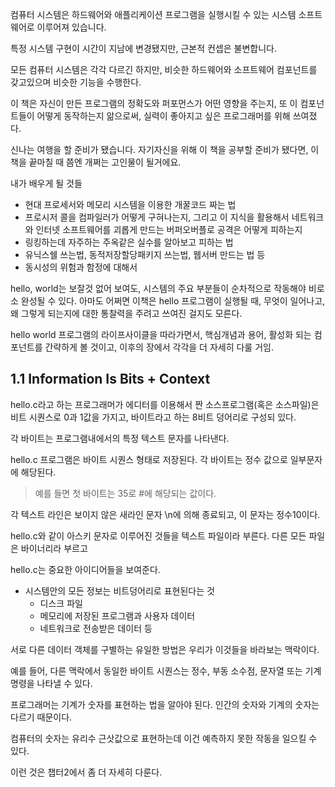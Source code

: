 컴퓨터 시스템은 하드웨어와 애플리케이션 프로그램을 실행시킬 수 있는 시스템 소프트웨어로 이루어져 있습니다.

특정 시스템 구현이 시간이 지남에 변경됐지만, 근본적 컨셉은 불변합니다.

모든 컴퓨터 시스템은 각각 다르긴 하지만, 비슷한 하드웨어와 소프트웨어 컴포넌트를 갖고있으며 비슷한 기능을 수행한다.

이 책은 자신이 만든 프로그램의 정확도와 퍼포먼스가 어떤 영향을 주는지, 또 이 컴포넌트들이 어떻게 동작하는지 앎으로써, 실력이 좋아지고 싶은 프로그래머를 위해 쓰여졌다.

신나는 여행을 할 준비가 됐습니다.
자기자신을 위해 이 책을 공부할 준비가 됐다면, 이 책을 끝마칠 때 쯤엔 개쩌는 고인물이 될거에요.

내가 배우게 될 것들
- 현대 프로세서와 메모리 시스템을 이용한 개꿀코드 짜는 법
- 프로시저 콜을 컴파일러가 어떻게 구혀나는지, 그리고 이 지식을 활용해서 네트워크와 인터넷 소프트웨어를 괴롭게 만드는 버퍼오버플로 공격은 어떻게 피하는지
- 링킹하는데 자주하는 주옥같은 실수를 알아보고 피하는 법
- 유닉스쉘 쓰는법, 동적저장할당패키지 쓰는법, 웹서버 만드는 법 등
- 동시성의 위험과 함정에 대해서

hello, world는 보잘것 없어 보여도, 시스템의 주요 부분들이 순차적으로 작동해야 비로소 완성될 수 있다. 아마도 어쩌면 이책은 hello 프로그램이 실행될 때, 무엇이 일어나고, 왜 그렇게 되는지에 대한 통찰력을 주려고 쓰여진 걸지도 모른다.

hello world 프로그램의 라이프사이클을 따라가면서, 핵심개념과 용어, 활성화 되는 컴포넌트를 간략하게 볼 것이고, 이후의 장에서 각각을 더 자세히 다룰 거임.

## 1.1 Information Is Bits + Context

hello.c라고 하는 프로그래머가 에디터를 이용해서 짠 소스프로그램(혹은 소스파일)은 비트 시퀀스로 0과 1값을 가지고, 바이트라고 하는 8비트 덩어리로 구성되 있다.

각 바이트는 프로그램내에서의 특정 텍스트 문자를 나타낸다.

hello.c 프로그램은 바이트 시퀀스 형태로 저장된다. 각 바이트는 정수 값으로 일부문자에 해당된다.

> 예를 들면 첫 바이트는 35로 #에 해당되는 값이다.

각 텍스트 라인은 보이지 않은 새라인 문자 \n에 의해 종료되고, 이 문자는 정수10이다.

hello.c와 같이 아스키 문자로 이루어진 것들을 텍스트 파일이라 부른다. 다른 모든 파일은 바이너리라 부르고

hello.c는 중요한 아이디어들을 보여준다.
- 시스템안의 모든 정보는 비트덩어리로 표현된다는 것
  - 디스크 파일
  - 메모리에 저장된 프로그램과 사용자 데이터
  - 네트워크로 전송받은 데이터 등

서로 다른 데이터 객체를 구별하는 유일한 방법은 우리가 이것들을 바라보는 맥락이다.

예를 들어, 다른 맥락에서 동일한 바이트 시퀀스는 정수, 부동 소수점, 문자열 또는 기계 명령을 나타낼 수 있다.

프로그래머는 기계가 숫자를 표현하는 법을 알아야 된다. 인간의 숫자와 기계의 숫자는 다르기 때문이다. 

컴퓨터의 숫자는 유리수 근삿값으로 표현하는데 이건 예측하지 못한 작동을 일으킬 수 있다.

이런 것은 챕터2에서 좀 더 자세히 다룬다.